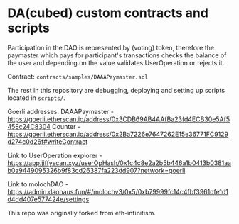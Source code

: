 # DA(cubed) custom contracts and scripts

Participation in the DAO is represented by (voting) token, therefore the paymaster which pays for participant's
transactions checks the balance of the user and depending on the value validates UserOperation or rejects it.

Contract: `contracts/samples/DAAAPaymaster.sol`

The rest in this repository are debugging, deploying and setting up scripts located in `scripts/`.

Goerli addresses:
DAAAPaymaster - https://goerli.etherscan.io/address/0x3CDB69AB4AAfBa23fd4ECB30e5Af545Ec24C8304
Counter - https://goerli.etherscan.io/address/0x2Ba7226e7647262E15e36771FC9129d274c0d26f#writeContract


Link to UserOperation explorer - https://app.jiffyscan.xyz/userOpHash/0x1c4c8e2a2b5b446a1b0413b0381aab0a9449095326b9f83cd26387fa223dd907?network=goerli

Link to molochDAO - https://admin.daohaus.fun/#/molochv3/0x5/0xb79999fc14c4fbf3961dfe1d1d4dd407e577424e/settings

This repo was originally forked from eth-infinitism.
